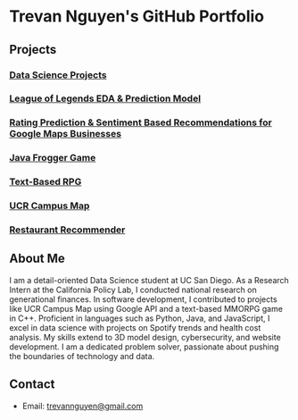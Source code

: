 # Trevan Nguyen's GitHub Portfolio

## Projects

### [Data Science Projects](https://github.com/SudoSure/DSProjects)

### [League of Legends EDA & Prediction Model](https://github.com/SudoSure/LeagueOfLegends)

### [Rating Prediction & Sentiment Based Recommendations for Google Maps Businesses](https://github.com/hgnzheng/CSE158-Assignment_2)

### [Java Frogger Game](https://github.com/SudoSure/Frogger)

### [Text-Based RPG](https://github.com/SudoSure/TextBasedRPG)

### [UCR Campus Map](https://github.com/SudoSure/UCRCampusMap)

### [Restaurant Recommender](https://github.com/SudoSure/chinder)


## About Me

I am a detail-oriented Data Science student at UC San Diego. As a Research Intern at the California Policy Lab, I conducted national research on generational finances. In software development, I contributed to projects like UCR Campus Map using Google API and a text-based MMORPG game in C++. Proficient in languages such as Python, Java, and JavaScript, I excel in data science with projects on Spotify trends and health cost analysis. My skills extend to 3D model design, cybersecurity, and website development. I am a dedicated problem solver, passionate about pushing the boundaries of technology and data.

## Contact

- Email: trevannguyen@gmail.com


